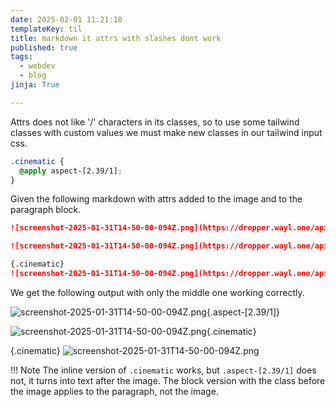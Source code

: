 ```yaml
---
date: 2025-02-01 11:21:10
templateKey: til
title: markdown it attrs with slashes dont work
published: true
tags:
  - webdev
  - blog
jinja: True

---
```



Attrs does not like '/' characters in its classes, so to use some tailwind
classes with custom values we must make new classes in our tailwind input css.

``` css
.cinematic {
  @apply aspect-[2.39/1];
}
```

Given the following markdown with attrs added to the image and to the paragraph
block.

``` markdown
![screenshot-2025-01-31T14-50-00-094Z.png](https://dropper.wayl.one/api/file/50cfa8dc-9d46-4f02-877b-688fa5510a83.png){.aspect-[2.39/1]}

![screenshot-2025-01-31T14-50-00-094Z.png](https://dropper.wayl.one/api/file/50cfa8dc-9d46-4f02-877b-688fa5510a83.png){.cinematic}

{.cinematic}
![screenshot-2025-01-31T14-50-00-094Z.png](https://dropper.wayl.one/api/file/50cfa8dc-9d46-4f02-877b-688fa5510a83.png)
```

We get the following output with only the middle one working correctly.

![screenshot-2025-01-31T14-50-00-094Z.png](https://dropper.wayl.one/api/file/50cfa8dc-9d46-4f02-877b-688fa5510a83.png){.aspect-[2.39/1]}

![screenshot-2025-01-31T14-50-00-094Z.png](https://dropper.wayl.one/api/file/50cfa8dc-9d46-4f02-877b-688fa5510a83.png){.cinematic}

{.cinematic}
![screenshot-2025-01-31T14-50-00-094Z.png](https://dropper.wayl.one/api/file/50cfa8dc-9d46-4f02-877b-688fa5510a83.png)

!!! Note
    The inline version of `.cinematic` works, but `.aspect-[2.39/1]` does not,
    it turns into text after the image.  The block version with the class
    before the image applies to the paragraph, not the image.
